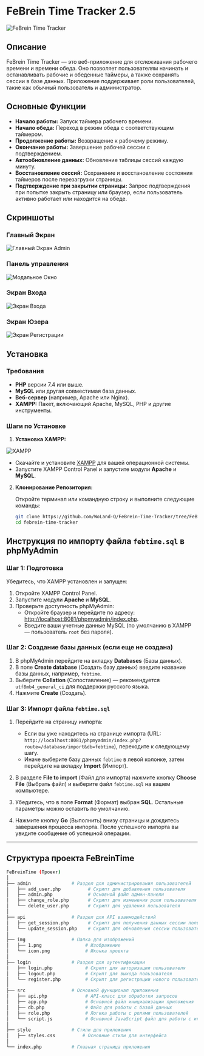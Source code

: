 # FeBrein Time Tracker 2.5

![FeBrein Time Tracker](screen/icon.png)

## Описание

FeBrein Time Tracker — это веб-приложение для отслеживания рабочего времени и времени обеда. Оно позволяет пользователям начинать и останавливать рабочие и обеденные таймеры, а также сохранять сессии в базе данных. Приложение поддерживает роли пользователей, такие как обычный пользователь и администратор.

## Основные Функции

- **Начало работы:** Запуск таймера рабочего времени.
- **Начало обеда:** Переход в режим обеда с соответствующим таймером.
- **Продолжение работы:** Возвращение к рабочему режиму.
- **Окончание работы:** Завершение рабочей сессии с подтверждением.
- **Автообновление данных:** Обновление таблицы сессий каждую минуту.
- **Восстановление сессий:** Сохранение и восстановление состояния таймеров после перезагрузки страницы.
- **Подтверждение при закрытии страницы:** Запрос подтверждения при попытке закрыть страницу или браузер, если пользователь активно работает или находится на обеде.

## Скриншоты

### **Главный Экран**

![Главный Экран Admin](screen/Screenshot_1.png)

### **Панель управления**

![Модальное Окно](screen/Screenshot_2.png)

### **Экран Входа**

![Экран Входа](screen/Screenshot_3.png)

### **Экран Юзера**

![Экран Регистрации](screen/Screenshot_4.png)


## Установка

### **Требования**

- **PHP** версии 7.4 или выше.
- **MySQL** или другая совместимая база данных.
- **Веб-сервер** (например, Apache или Nginx).
- **XAMPP:** Пакет, включающий Apache, MySQL, PHP и другие инструменты.

### **Шаги по Установке**

1. **Установка XAMPP:**

![XAMPP](screen/Screenshot_5.png)

   - Скачайте и установите [XAMPP](https://www.apachefriends.org/index.html) для вашей операционной системы.
   - Запустите XAMPP Control Panel и запустите модули **Apache** и **MySQL**.

2. **Клонирование Репозитория:**

   Откройте терминал или командную строку и выполните следующие команды:

   ```bash
   git clone https://github.com/WoLand-Q/FeBrein-Time-Tracker/tree/FeBrein-Time-Tracker
   cd febrein-time-tracker

## Инструкция по импорту файла `febtime.sql` в phpMyAdmin

### Шаг 1: Подготовка

Убедитесь, что XAMPP установлен и запущен:

1. Откройте XAMPP Control Panel.
2. Запустите модули **Apache** и **MySQL**.
3. Проверьте доступность phpMyAdmin:
   - Откройте браузер и перейдите по адресу: [http://localhost:8081/phpmyadmin/index.php](http://localhost:8081/phpmyadmin/index.php).
   - Введите ваши учетные данные MySQL (по умолчанию в XAMPP — пользователь `root` без пароля).

### Шаг 2: Создание базы данных (если еще не создана)

1. В phpMyAdmin перейдите на вкладку **Databases** (Базы данных).
2. В поле **Create database** (Создать базу данных) введите название базы данных, например, `febtime`.
3. Выберите **Collation** (Сопоставление) — рекомендуется `utf8mb4_general_ci` для поддержки русского языка.
4. Нажмите **Create** (Создать).

### Шаг 3: Импорт файла `febtime.sql`

1. Перейдите на страницу импорта:
   - Если вы уже находитесь на странице импорта (URL: `http://localhost:8081/phpmyadmin/index.php?route=/database/import&db=febtime`), переходите к следующему шагу.
   - Иначе выберите базу данных `febtime` в левой колонке, затем перейдите на вкладку **Import** (Импорт).

2. В разделе **File to import** (Файл для импорта) нажмите кнопку **Choose File** (Выбрать файл) и выберите файл `febtime.sql` на вашем компьютере.

3. Убедитесь, что в поле **Format** (Формат) выбран **SQL**. Остальные параметры можно оставить по умолчанию.

4. Нажмите кнопку **Go** (Выполнить) внизу страницы и дождитесь завершения процесса импорта. После успешного импорта вы увидите сообщение об успешной операции.

---

## Структура проекта FeBreinTime

```bash
FeBreinTime (Проект)
│
├── admin               # Раздел для администрирования пользователей
│   ├── add_user.php          # Скрипт для добавления пользователя
│   ├── admin.php             # Основной файл админ-панели
│   ├── change_role.php       # Скрипт для изменения роли пользователя
│   └── delete_user.php       # Скрипт для удаления пользователя
│
├── api                 # Раздел для API взаимодействий
│   ├── get_session.php       # Скрипт для получения данных сессии пользователя
│   └── update_session.php    # Скрипт для обновления сессии пользователя
│
├── img                 # Папка для изображений
│   ├── 1.png                # Изображение 
│   └── icon.png             # Иконка проекта
│
├── login               # Раздел для аутентификации
│   ├── login.php            # Скрипт для авторизации пользователя
│   ├── logout.php           # Скрипт для выхода пользователя
│   └── register.php         # Скрипт для регистрации нового пользователя
│
├── src                 # Основной функционал приложения
│   ├── api.php              # API-класс для обработки запросов
│   ├── app.php              # Основной файл инициализации приложения
│   ├── db.php               # Файл для работы с базой данных
│   ├── role.php             # Логика работы с ролями пользователей
│   └── script.js            # Основной JavaScript файл для работы с интерфейсом
│
├── style               # Стили для приложения
│   ├── styles.css          # Основные стили для интерфейса
│
└── index.php           # Главная страница приложения


